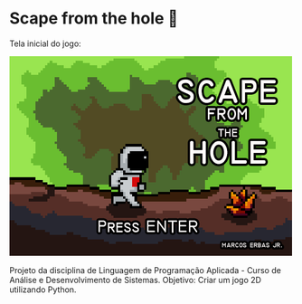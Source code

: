 # Scape from the hole 🚀

Tela inicial do jogo:

![Tela Inicial](Model/Screen1.png)

Projeto da disciplina de Linguagem de Programação Aplicada - Curso de Análise e Desenvolvimento de Sistemas.
Objetivo: Criar um jogo 2D utilizando Python.
